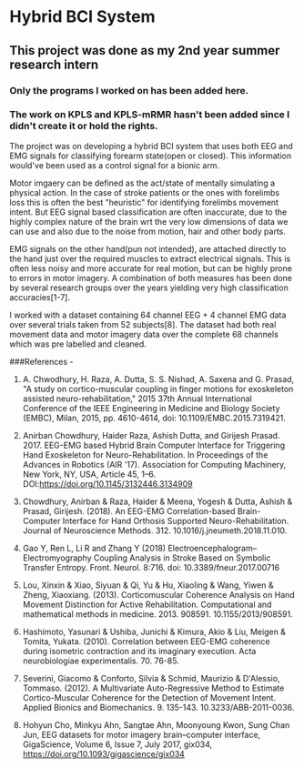 # Hybrid BCI System
## This project was done as my 2nd year summer research intern
### Only the programs I worked on has been added here.
### The work on KPLS and KPLS-mRMR hasn't been added since I didn't create it or hold the rights.

The project was on developing a hybrid BCI system that uses both EEG and EMG signals for classifying forearm state(open or closed). This information would've been used as a control signal for a bionic arm.

Motor imgaery can be defined as the act/state of mentally simulating a physical action. In the case of stroke patients or the ones with forelimbs loss this is often the best "heuristic" for identifying forelimbs movement intent. But EEG signal based classification are often inaccurate, due to the highly complex nature of the brain wrt the very low dimensions of data we can use and also due to the noise from motion, hair and other body parts.

EMG signals on the other hand(pun not intended), are attached directly to the hand just over the required muscles to extract electrical signals. This is often less noisy and more accurate for real motion, but can be highly prone to errors in motor imagery. A combination of both measures has been done by several research groups over the years yielding very high classification accuracies[1-7].

I worked with a dataset containing 64 channel EEG + 4 channel EMG data over several trials taken from 52 subjects[8]. The dataset had both real movement data and motor imagery data over the complete 68 channels which was pre labelled and cleaned.

###References - 

1. A. Chwodhury, H. Raza, A. Dutta, S. S. Nishad, A. Saxena and G. Prasad, "A study on cortico-muscular coupling in finger motions for exoskeleton assisted neuro-rehabilitation," 2015 37th Annual International Conference of the IEEE Engineering in Medicine and Biology Society (EMBC), Milan, 2015, pp. 4610-4614, doi: 10.1109/EMBC.2015.7319421.

2. Anirban Chowdhury, Haider Raza, Ashish Dutta, and Girijesh Prasad. 2017. EEG-EMG based Hybrid Brain Computer Interface for Triggering Hand Exoskeleton for Neuro-Rehabilitation. In Proceedings of the Advances in Robotics (AIR '17). Association for Computing Machinery, New York, NY, USA, Article 45, 1–6. DOI:https://doi.org/10.1145/3132446.3134909

3. Chowdhury, Anirban & Raza, Haider & Meena, Yogesh & Dutta, Ashish & Prasad, Girijesh. (2018). An EEG-EMG Correlation-based Brain-Computer Interface for Hand Orthosis Supported Neuro-Rehabilitation. Journal of Neuroscience Methods. 312. 10.1016/j.jneumeth.2018.11.010. 

4. Gao Y, Ren L, Li R and Zhang Y (2018) Electroencephalogram–Electromyography Coupling Analysis in Stroke Based on Symbolic Transfer Entropy. Front. Neurol. 8:716. doi: 10.3389/fneur.2017.00716

5. Lou, Xinxin & Xiao, Siyuan & Qi, Yu & Hu, Xiaoling & Wang, Yiwen & Zheng, Xiaoxiang. (2013). Corticomuscular Coherence Analysis on Hand Movement Distinction for Active Rehabilitation. Computational and mathematical methods in medicine. 2013. 908591. 10.1155/2013/908591. 

6. Hashimoto, Yasunari & Ushiba, Junichi & Kimura, Akio & Liu, Meigen & Tomita, Yukata. (2010). Correlation between EEG-EMG coherence during isometric contraction and its imaginary execution. Acta neurobiologiae experimentalis. 70. 76-85. 

7. Severini, Giacomo & Conforto, Silvia & Schmid, Maurizio & D'Alessio, Tommaso. (2012). A Multivariate Auto-Regressive Method to Estimate Cortico-Muscular Coherence for the Detection of Movement Intent. Applied Bionics and Biomechanics. 9. 135-143. 10.3233/ABB-2011-0036. 

8. Hohyun Cho, Minkyu Ahn, Sangtae Ahn, Moonyoung Kwon, Sung Chan Jun, EEG datasets for motor imagery brain–computer interface, GigaScience, Volume 6, Issue 7, July 2017, gix034, https://doi.org/10.1093/gigascience/gix034
